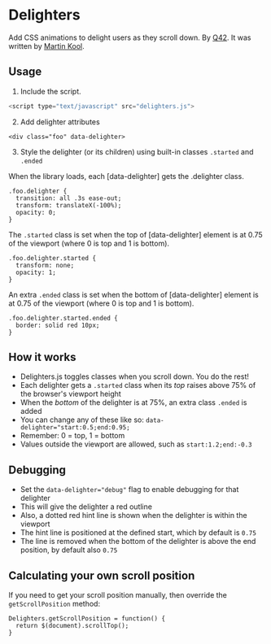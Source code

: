 Delighters
==========

Add CSS animations to delight users as they scroll down.
By [Q42](http://q42.com).
It was written by [Martin Kool](http://twitter.com/mrtnkl).

Usage
---
1. Include the script.
``` js
<script type="text/javascript" src="delighters.js">
```
2. Add delighter attributes
```
<div class="foo" data-delighter>
```
3. Style the delighter (or its children) using built-in classes `.started` and `.ended`

When the library loads, each [data-delighter] gets the .delighter class.
```
.foo.delighter {
  transition: all .3s ease-out;
  transform: translateX(-100%);
  opacity: 0;
}
```
The `.started` class is set when the top of [data-delighter] element is at 0.75 of the viewport (where 0 is top and 1 is bottom).
```
.foo.delighter.started {
  transform: none;
  opacity: 1;
}
```
An extra `.ended` class is set when the bottom of [data-delighter] element is at 0.75 of the viewport (where 0 is top and 1 is bottom).
```
.foo.delighter.started.ended {
  border: solid red 10px;
}
```
How it works
---
* Delighters.js toggles classes when you scroll down. You do the rest!
* Each delighter gets a `.started` class when its *top* raises above 75% of the browser's viewport height
* When the *bottom* of the delighter is at 75%, an extra class `.ended` is added
* You can change any of these like so: `data-delighter="start:0.5;end:0.95;`
* Remember: 0 = top, 1 = bottom
* Values outside the viewport are allowed, such as `start:1.2;end:-0.3`

Debugging
---
* Set the `data-delighter="debug"` flag to enable debugging for that delighter
* This will give the delighter a red outline
* Also, a dotted red hint line is shown when the delighter is within the viewport
* The hint line is positioned at the defined start, which by default is `0.75`
* The line is removed when the bottom of the delighter is above the end position, by default also `0.75`

Calculating your own scroll position
---
If you need to get your scroll position manually, then override the `getScrollPosition` method:
```
Delighters.getScrollPosition = function() { 
  return $(document).scrollTop(); 
}
```
